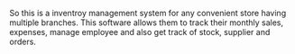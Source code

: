 So this is a inventroy management system for any convenient store having multiple branches. This software allows them to track their monthly sales, expenses, manage employee and also get track of stock, supplier and orders.